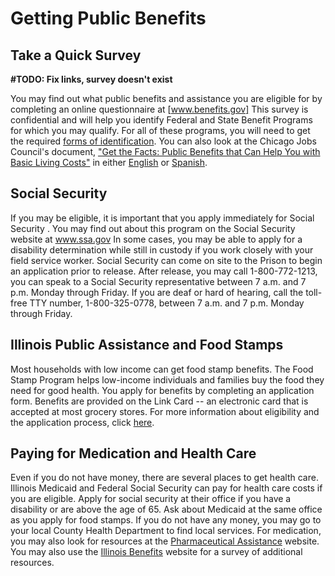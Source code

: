 # Getting Public Benefits

## Take a Quick Survey
**#TODO: Fix links, survey doesn't exist**

You may find out what public benefits and assistance you are eligible for by completing an online questionnaire at [www.benefits.gov] This survey is confidential and will help you identify Federal and State Benefit Programs for which you may qualify. For all of these programs, you will need to get the required [forms of identification][Establishing Identity].  You can also look at the Chicago Jobs Council's document, ["Get the Facts: Public Benefits that Can Help You with Basic Living Costs"] in either [English][Get The Facts - English] or [Spanish][Get The Facts - Spanish].

## Social Security
If you may be eligible, it is important that you apply immediately for Social Security .  You may find out about this program on the Social Security website at www.ssa.gov  In some cases, you may be able to apply for a disability determination while still in custody if you work closely with your field service worker. Social Security can come on site to the Prison to begin an application prior to release. After release, you may call 1-800-772-1213, you can speak to a Social Security representative between 7 a.m. and 7 p.m. Monday through Friday. If you are deaf or hard of hearing, call the toll-free TTY number, 1-800-325-0778, between 7 a.m. and 7 p.m. Monday through Friday. 

## Illinois Public Assistance and Food Stamps
Most households with low income can get food stamp benefits. The Food Stamp Program helps low-income individuals and families buy the food they need for good health. You apply for benefits by completing an application form. Benefits are provided on the Link Card -- an electronic card that is accepted at most grocery stores. For more information about eligibility and the application process, click [here][SNAP Application].

## Paying for Medication and Health Care
Even if you do not have money, there are several places to get health care. Illinois Medicaid and Federal Social Security can pay for health care costs if you are eligible.  Apply for social security at their office if you have a disability or are above the age of 65. Ask about Medicaid at the same office as you apply for food stamps.  If you do not have any money, you may go to your local County Health Department to find local services. For medication, you may also look for resources at the [Pharmaceutical Assistance] website. You may also use the [Illinois Benefits] website for a survey of additional resources.

[www.benefits.gov]: http://www.benefits.gov/govbenefits_en.portal?_nfpb=true&_pageLabel=gbcc_page_questionnaire
[Establishing Identity]: ./EstablishingIdentity.html
["Get the Facts: Public Benefits that Can Help You with Basic Living Costs"]: http://cjc.net/resources/publications/get-the-facts-public-benefits-that-can-help-you-with-basic-living-costs/
[Get The Facts - English]: http://cjc.net/wp-content/uploads/2011/03/GetTheFacts-EN07-F.pdf
[Get The Facts - Spanish]: http://cjc.net/wp-content/uploads/2011/03/GetTheFacts-SP_07-F.pdf
[SNAP Application]: http://www.dhs.state.il.us/page.aspx?item=30357
[Pharmaceutical Assistance]: https://www.pparx.org/SelectMedication.php
[Illinois Benefits]: http://www.cbrx.il.gov/aging/illinoisbenefits/index.html
